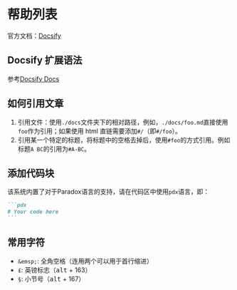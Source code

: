 # 帮助列表

官方文档：[Docsify](https://docsify.js.org/#/zh-cn/)

## Docsify 扩展语法

参考[Docsify Docs](https://docsify.js.org/#/zh-cn/helpers?id=%e6%96%87%e6%a1%a3%e5%8a%a9%e6%89%8b)

## 如何引用文章

1. 引用文件：使用`./docs`文件夹下的相对路径，例如，`./docs/foo.md`直接使用`foo`作为引用；如果使用 html 直链需要添加`#/`（即`#/foo`）。
2. 引用某一个特定的标题，将标题中的空格去掉后，使用`#foo`的方式引用。例如标题`A BC`的引用为`#A-BC`。

## 添加代码块

该系统内置了对于Paradox语言的支持，请在代码区中使用`pdx`语言，即：
````md
```pdx
# Your code here
```
````

## 常用字符

-   `&emsp;`: 全角空格（连用两个可以用于首行缩进）
-   `£`: 英镑标志（<kbd>alt</kbd> + 163）
-   `§`: 小节号（<kbd>alt</kbd> + 167）
